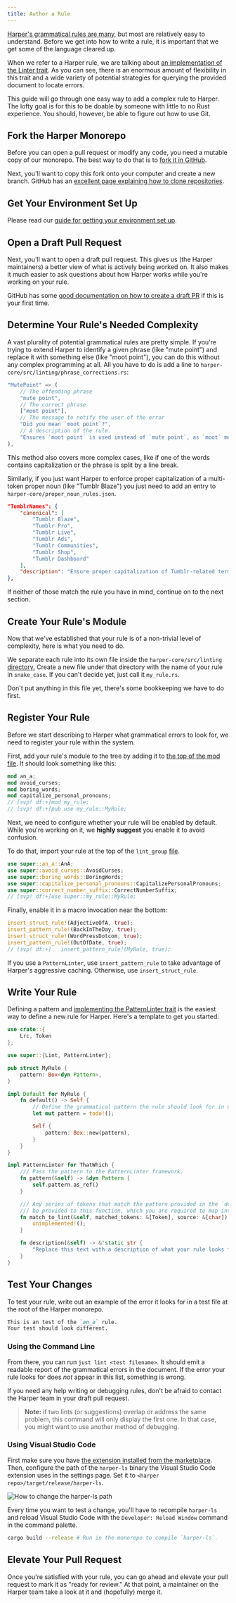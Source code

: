 ```yaml
---
title: Author a Rule
---
```


[Harper's grammatical rules are many](../rules), but most are relatively easy to understand.
Before we get into how to write a rule, it is important that we get some of the language cleared up.

When we refer to a Harper rule, we are talking about [an implementation of the Linter trait](https://docs.rs/harper-core/latest/harper_core/linting/trait.Linter.html).
As you can see, there is an enormous amount of flexibility in this trait and a wide variety of potential strategies for querying the provided document to locate errors.

This guide will go through one easy way to add a complex rule to Harper.
The lofty goal is for this to be doable by someone with little to no Rust experience.
You should, however, be able to figure out how to use Git.

## Fork the Harper Monorepo

Before you can open a pull request or modify any code, you need a mutable copy of our monorepo.
The best way to do that is to [fork it in GitHub](https://github.com/Automattic/harper/fork).

Next, you'll want to copy this fork onto your computer and create a new branch.
GitHub has an [excellent page explaining how to clone repositories](https://docs.github.com/en/repositories/creating-and-managing-repositories/cloning-a-repository).

## Get Your Environment Set Up

Please read our [guide for getting your environment set up](./environment).

## Open a Draft Pull Request

Next, you'll want to open a draft pull request.
This gives us (the Harper maintainers) a better view of what is actively being worked on.
It also makes it much easier to ask questions about how Harper works while you're working on your rule.

GitHub has some [good documentation on how to create a draft PR](https://docs.github.com/en/pull-requests/collaborating-with-pull-requests/proposing-changes-to-your-work-with-pull-requests/creating-a-pull-request-from-a-fork) if this is your first time.

## Determine Your Rule's Needed Complexity

A vast plurality of potential grammatical rules are pretty simple.
If you're trying to extend Harper to identify a given phrase (like "mute point") and replace it with something else (like "moot point"), you can do this without any complex programming at all.
All you have to do is add a line to `harper-core/src/linting/phrase_corrections.rs`:

```rust
"MutePoint" => (
    // The offending phrase
    "mute point",
    // The correct phrase
    ["moot point"],
    // The message to notify the user of the error
    "Did you mean `moot point`?",
    // A description of the rule.
    "Ensures `moot point` is used instead of `mute point`, as `moot` means debatable or irrelevant."
),
```

This method also covers more complex cases, like if one of the words contains capitalization or the phrase is split by a line break.

Similarly, if you just want Harper to enforce proper capitalization of a multi-token proper noun (like "Tumblr Blaze") you just need to add an entry to `harper-core/proper_noun_rules.json`.

```json
"TumblrNames": {
	"canonical": [
		"Tumblr Blaze",
		"Tumblr Pro",
		"Tumblr Live",
		"Tumblr Ads",
		"Tumblr Communities",
		"Tumblr Shop",
		"Tumblr Dashboard"
	],
	"description": "Ensure proper capitalization of Tumblr-related terms."
},
```

If neither of those match the rule you have in mind, continue on to the next section.

## Create Your Rule's Module

Now that we've established that your rule is of a non-trivial level of complexity, here is what you need to do.

We separate each rule into its own file inside the `harper-core/src/linting` [directory.](https://github.com/Automattic/harper/tree/master/harper-core/src/linting)
Create a new file under that directory with the name of your rule in `snake_case`.
If you can't decide yet, just call it `my_rule.rs`.

Don't put anything in this file yet, there's some bookkeeping we have to do first.

## Register Your Rule

Before we start describing to Harper what grammatical errors to look for, we need to register your rule within the system.

First, add your rule's module to the tree by adding it to [the top of the mod file](https://github.com/Automattic/harper/blob/master/harper-core/src/linting/mod.rs).
It should look something like this:

```rust title="harper-core/src/linting/mod.rs"
mod an_a;
mod avoid_curses;
mod boring_words;
mod capitalize_personal_pronouns;
// [svp! df:+]mod my_rule;
// [svp! df:+]pub use my_rule::MyRule;
```

Next, we need to configure whether your rule will be enabled by default.
While you're working on it, we **highly suggest** you enable it to avoid confusion.

To do that, import your rule at the top of the `lint_group` [file](https://github.com/Automattic/harper/blob/master/harper-core/src/linting/mod.rs).

```rust title="harper-core/src/linting/lint_group.rs"
use super::an_a::AnA;
use super::avoid_curses::AvoidCurses;
use super::boring_words::BoringWords;
use super::capitalize_personal_pronouns::CapitalizePersonalPronouns;
use super::correct_number_suffix::CorrectNumberSuffix;
// [svp! df:+]use super::my_rule::MyRule;
```

Finally, enable it in a macro invocation near the bottom:

```rust title="harper-core/src/linting/lint_group.rs"
insert_struct_rule!(AdjectiveOfA, true);
insert_pattern_rule!(BackInTheDay, true);
insert_struct_rule!(WordPressDotcom, true);
insert_pattern_rule!(OutOfDate, true);
// [svp! df:+]   insert_pattern_rule!(MyRule, true); 
```

If you use a `PatternLinter`, use `insert_pattern_rule` to take advantage of Harper's aggressive caching.
Otherwise, use `insert_struct_rule`.

## Write Your Rule

Defining a pattern and [implementing the PatternLinter trait](https://docs.rs/harper-core/latest/harper_core/linting/trait.PatternLinter.html) is the easiest way to define a new rule for Harper.
Here's a template to get you started:

```rust title="my_rule.rs"
use crate::{
    Lrc, Token
};

use super::{Lint, PatternLinter};

pub struct MyRule {
    pattern: Box<dyn Pattern>,
}

impl Default for MyRule {
    fn default() -> Self {
        // Define the grammatical pattern the rule should look for in user text.
        let mut pattern = todo!();

        Self {
            pattern: Box::new(pattern),
        }
    }
}

impl PatternLinter for ThatWhich {
    /// Pass the pattern to the PatternLinter framework.
    fn pattern(&self) -> &dyn Pattern {
        self.pattern.as_ref()
    }

    /// Any series of tokens that match the pattern provided in the `default()` method above will
    /// be provided to this function, which you are required to map into a [`Lint`] object.
    fn match_to_lint(&self, matched_tokens: &[Token], source: &[char]) -> Option<Lint> {
        unimplemented!();
    }

    fn description(&self) -> &'static str {
        "Replace this text with a description of what your rule looks for."
    }
}
```

## Test Your Changes

To test your rule, write out an example of the error it looks for in a test file at the root of the Harper monorepo.

```markdown title="test.md"
This is an test of the `an_a` rule.
Your test should look different.
```

### Using the Command Line

From there, you can run `just lint <test filename>`.
It should emit a readable report of the grammatical errors in the document.
If the error your rule looks for does _not_ appear in this list, something is wrong.

If you need any help writing or debugging rules, don't be afraid to contact the Harper team in your draft pull request.

> **Note:** if two lints (or suggestions) overlap or address the same problem, this command will only display the first one.
> In that case, you might want to use another method of debugging.

### Using Visual Studio Code

First make sure you have [the extension installed from the marketplace](https://marketplace.visualstudio.com/items?itemName=elijah-potter.harper).
Then, configure the path of the `harper-ls` binary the Visual Studio Code extension uses in the settings page.
Set it to `<harper repo>/target/release/harper-ls`.

![How to change the `harper-ls` path](/images/vscode_harper_path.webp)

Every time you want to test a change, you'll have to recompile `harper-ls` and reload Visual Studio Code with the `Developer: Reload Window` command in the command palette.

```bash
cargo build --release # Run in the monorepo to compile `harper-ls`.
```

## Elevate Your Pull Request

Once you're satisfied with your rule, you can go ahead and elevate your pull request to mark it as "ready for review."
At that point, a maintainer on the Harper team take a look at it and (hopefully) merge it.

